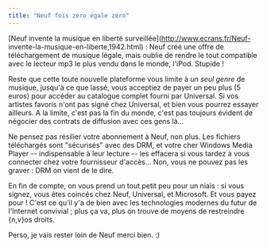 ```yaml
---
title: "Neuf fois zéro égale zéro"
---
```


[Neuf invente la musique en liberté surveillée](http://www.ecrans.fr/Neuf-
invente-la-musique-en-liberte,1942.html) : Neuf créé une offre de
téléchargement de musique légale, mais oublie de rendre le tout compatible
avec le lecteur mp3 le plus vendu dans le monde, l'iPod. Stupide !

Reste que cette toute nouvelle plateforme vous limite à _un seul genre_ de
musique, jusqu'à ce que lassé, vous acceptiez de payer un peu plus (5 euros)
pour accéder au catalogue complet fourni par Universal. Si vos artistes
favoris n'ont pas signé chez Universal, et bien vous pourrez essayer ailleurs.
A la limite, c'est pas la fin du monde, c'est pas toujours évident de négocier
des contrats de diffusion avec ces gens là...

Ne pensez pas résilier votre abonnement à Neuf, non plus. Les fichiers
téléchargés sont "sécurisés" avec des DRM, et votre cher Windows Media Player
-- indispensable à leur lecture -- les effacera si vous tardez à vous
connecter chez votre fournisseur d'accès... Non, vous ne pouvez pas les graver
: DRM on vient de le dire.

En fin de compte, on vous prend un tout petit peu pour un niais : si vous
signez, vous êtes coincés chez Neuf, Universal, et Microsoft. Et vous payez
pour ! C'est ce qu'il y'a de bien avec les technologies modernes du futur de
l'Internet convivial ; plus ça va, plus on trouve de moyens de restreindre
{n,v}os droits.

Perso, je vais rester loin de Neuf merci bien. :)

